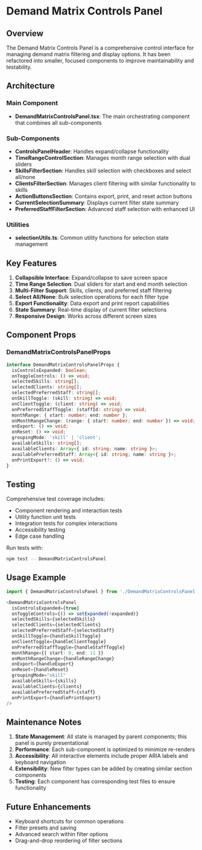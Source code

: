 
# Demand Matrix Controls Panel

## Overview

The Demand Matrix Controls Panel is a comprehensive control interface for managing demand matrix filtering and display options. It has been refactored into smaller, focused components to improve maintainability and testability.

## Architecture

### Main Component
- **DemandMatrixControlsPanel.tsx**: The main orchestrating component that combines all sub-components

### Sub-Components
- **ControlsPanelHeader**: Handles expand/collapse functionality
- **TimeRangeControlSection**: Manages month range selection with dual sliders
- **SkillsFilterSection**: Handles skill selection with checkboxes and select all/none
- **ClientsFilterSection**: Manages client filtering with similar functionality to skills
- **ActionButtonsSection**: Contains export, print, and reset action buttons
- **CurrentSelectionSummary**: Displays current filter state summary
- **PreferredStaffFilterSection**: Advanced staff selection with enhanced UI

### Utilities
- **selectionUtils.ts**: Common utility functions for selection state management

## Key Features

1. **Collapsible Interface**: Expand/collapse to save screen space
2. **Time Range Selection**: Dual sliders for start and end month selection
3. **Multi-Filter Support**: Skills, clients, and preferred staff filtering
4. **Select All/None**: Bulk selection operations for each filter type
5. **Export Functionality**: Data export and print report capabilities
6. **State Summary**: Real-time display of current filter selections
7. **Responsive Design**: Works across different screen sizes

## Component Props

### DemandMatrixControlsPanelProps
```typescript
interface DemandMatrixControlsPanelProps {
  isControlsExpanded: boolean;
  onToggleControls: () => void;
  selectedSkills: string[];
  selectedClients: string[];
  selectedPreferredStaff: string[];
  onSkillToggle: (skill: string) => void;
  onClientToggle: (client: string) => void;
  onPreferredStaffToggle: (staffId: string) => void;
  monthRange: { start: number; end: number };
  onMonthRangeChange: (range: { start: number; end: number }) => void;
  onExport: () => void;
  onReset: () => void;
  groupingMode: 'skill' | 'client';
  availableSkills: string[];
  availableClients: Array<{ id: string; name: string }>;
  availablePreferredStaff: Array<{ id: string; name: string }>;
  onPrintExport?: () => void;
}
```

## Testing

Comprehensive test coverage includes:
- Component rendering and interaction tests
- Utility function unit tests
- Integration tests for complex interactions
- Accessibility testing
- Edge case handling

Run tests with:
```bash
npm test -- DemandMatrixControlsPanel
```

## Usage Example

```typescript
import { DemandMatrixControlsPanel } from './DemandMatrixControlsPanel';

<DemandMatrixControlsPanel
  isControlsExpanded={true}
  onToggleControls={() => setExpanded(!expanded)}
  selectedSkills={selectedSkills}
  selectedClients={selectedClients}
  selectedPreferredStaff={selectedStaff}
  onSkillToggle={handleSkillToggle}
  onClientToggle={handleClientToggle}
  onPreferredStaffToggle={handleStaffToggle}
  monthRange={{ start: 0, end: 11 }}
  onMonthRangeChange={handleRangeChange}
  onExport={handleExport}
  onReset={handleReset}
  groupingMode="skill"
  availableSkills={skills}
  availableClients={clients}
  availablePreferredStaff={staff}
  onPrintExport={handlePrintExport}
/>
```

## Maintenance Notes

1. **State Management**: All state is managed by parent components; this panel is purely presentational
2. **Performance**: Each sub-component is optimized to minimize re-renders
3. **Accessibility**: All interactive elements include proper ARIA labels and keyboard navigation
4. **Extensibility**: New filter types can be added by creating similar section components
5. **Testing**: Each component has corresponding test files to ensure functionality

## Future Enhancements

- Keyboard shortcuts for common operations
- Filter presets and saving
- Advanced search within filter options
- Drag-and-drop reordering of filter sections
